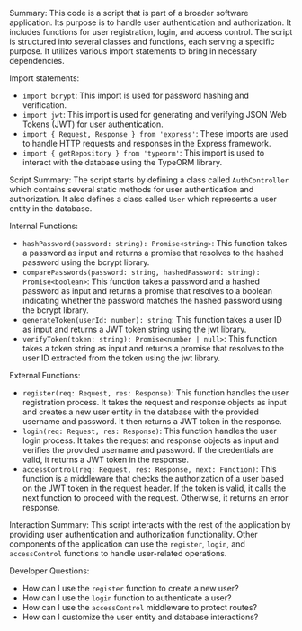 Summary:
This code is a script that is part of a broader software application. Its purpose is to handle user authentication and authorization. It includes functions for user registration, login, and access control. The script is structured into several classes and functions, each serving a specific purpose. It utilizes various import statements to bring in necessary dependencies.

Import statements:
- `import bcrypt`: This import is used for password hashing and verification.
- `import jwt`: This import is used for generating and verifying JSON Web Tokens (JWT) for user authentication.
- `import { Request, Response } from 'express'`: These imports are used to handle HTTP requests and responses in the Express framework.
- `import { getRepository } from 'typeorm'`: This import is used to interact with the database using the TypeORM library.

Script Summary:
The script starts by defining a class called `AuthController` which contains several static methods for user authentication and authorization. It also defines a class called `User` which represents a user entity in the database.

Internal Functions:
- `hashPassword(password: string): Promise<string>`: This function takes a password as input and returns a promise that resolves to the hashed password using the bcrypt library.
- `comparePasswords(password: string, hashedPassword: string): Promise<boolean>`: This function takes a password and a hashed password as input and returns a promise that resolves to a boolean indicating whether the password matches the hashed password using the bcrypt library.
- `generateToken(userId: number): string`: This function takes a user ID as input and returns a JWT token string using the jwt library.
- `verifyToken(token: string): Promise<number | null>`: This function takes a token string as input and returns a promise that resolves to the user ID extracted from the token using the jwt library.

External Functions:
- `register(req: Request, res: Response)`: This function handles the user registration process. It takes the request and response objects as input and creates a new user entity in the database with the provided username and password. It then returns a JWT token in the response.
- `login(req: Request, res: Response)`: This function handles the user login process. It takes the request and response objects as input and verifies the provided username and password. If the credentials are valid, it returns a JWT token in the response.
- `accessControl(req: Request, res: Response, next: Function)`: This function is a middleware that checks the authorization of a user based on the JWT token in the request header. If the token is valid, it calls the next function to proceed with the request. Otherwise, it returns an error response.

Interaction Summary:
This script interacts with the rest of the application by providing user authentication and authorization functionality. Other components of the application can use the `register`, `login`, and `accessControl` functions to handle user-related operations.

Developer Questions:
- How can I use the `register` function to create a new user?
- How can I use the `login` function to authenticate a user?
- How can I use the `accessControl` middleware to protect routes?
- How can I customize the user entity and database interactions?
